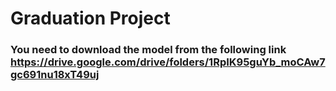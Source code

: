 # Graduation Project
### You need to download the model from the following link https://drive.google.com/drive/folders/1RpIK95guYb_moCAw7gc691nu18xT49uj

